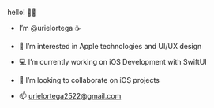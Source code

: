 hello! 👋🏼
- I’m @urielortega ☕️

- 🍎 I’m interested in Apple technologies and UI/UX design
- 💻 I’m currently working on iOS Development with SwiftUI
- 📱 I’m looking to collaborate on iOS projects

- 📫 urielortega2522@gmail.com
